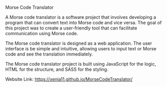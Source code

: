 Morse Code Translator

A Morse code translator is a software project that involves developing a program that can convert text into Morse code and vice versa. The goal of this project was to create a user-friendly tool that can facilitate communication using Morse code.

The Morse code translator is designed as a web application. The user interface is be simple and intuitive, allowing users to input text or Morse code and see the translation immediately.

The Morse code translator project is built using JavaScript for the logic, HTML for the structure, and SASS for the styling.

Website Link: https://xenia11.github.io/MorseCodeTranslator/
